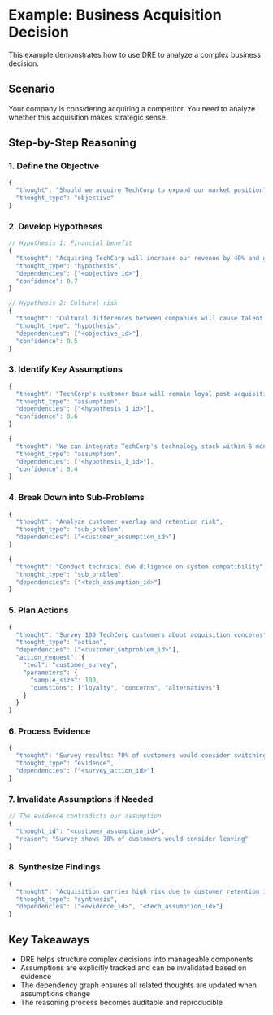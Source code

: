# Example: Business Acquisition Decision

This example demonstrates how to use DRE to analyze a complex business decision.

## Scenario
Your company is considering acquiring a competitor. You need to analyze whether this acquisition makes strategic sense.

## Step-by-Step Reasoning

### 1. Define the Objective
```javascript
{
  "thought": "Should we acquire TechCorp to expand our market position?",
  "thought_type": "objective"
}
```

### 2. Develop Hypotheses
```javascript
// Hypothesis 1: Financial benefit
{
  "thought": "Acquiring TechCorp will increase our revenue by 40% and give us 60% market share",
  "thought_type": "hypothesis",
  "dependencies": ["<objective_id>"],
  "confidence": 0.7
}

// Hypothesis 2: Cultural risk
{
  "thought": "Cultural differences between companies will cause talent exodus",
  "thought_type": "hypothesis", 
  "dependencies": ["<objective_id>"],
  "confidence": 0.5
}
```

### 3. Identify Key Assumptions
```javascript
{
  "thought": "TechCorp's customer base will remain loyal post-acquisition",
  "thought_type": "assumption",
  "dependencies": ["<hypothesis_1_id>"],
  "confidence": 0.6
}

{
  "thought": "We can integrate TechCorp's technology stack within 6 months",
  "thought_type": "assumption",
  "dependencies": ["<hypothesis_1_id>"],
  "confidence": 0.4
}
```

### 4. Break Down into Sub-Problems
```javascript
{
  "thought": "Analyze customer overlap and retention risk",
  "thought_type": "sub_problem",
  "dependencies": ["<customer_assumption_id>"]
}

{
  "thought": "Conduct technical due diligence on system compatibility",
  "thought_type": "sub_problem",
  "dependencies": ["<tech_assumption_id>"]
}
```

### 5. Plan Actions
```javascript
{
  "thought": "Survey 100 TechCorp customers about acquisition concerns",
  "thought_type": "action",
  "dependencies": ["<customer_subproblem_id>"],
  "action_request": {
    "tool": "customer_survey",
    "parameters": {
      "sample_size": 100,
      "questions": ["loyalty", "concerns", "alternatives"]
    }
  }
}
```

### 6. Process Evidence
```javascript
{
  "thought": "Survey results: 70% of customers would consider switching providers",
  "thought_type": "evidence",
  "dependencies": ["<survey_action_id>"]
}
```

### 7. Invalidate Assumptions if Needed
```javascript
// The evidence contradicts our assumption
{
  "thought_id": "<customer_assumption_id>",
  "reason": "Survey shows 70% of customers would consider leaving"
}
```

### 8. Synthesize Findings
```javascript
{
  "thought": "Acquisition carries high risk due to customer retention issues and technical complexity",
  "thought_type": "synthesis",
  "dependencies": ["<evidence_id>", "<tech_assumption_id>"]
}
```

## Key Takeaways

- DRE helps structure complex decisions into manageable components
- Assumptions are explicitly tracked and can be invalidated based on evidence
- The dependency graph ensures all related thoughts are updated when assumptions change
- The reasoning process becomes auditable and reproducible
